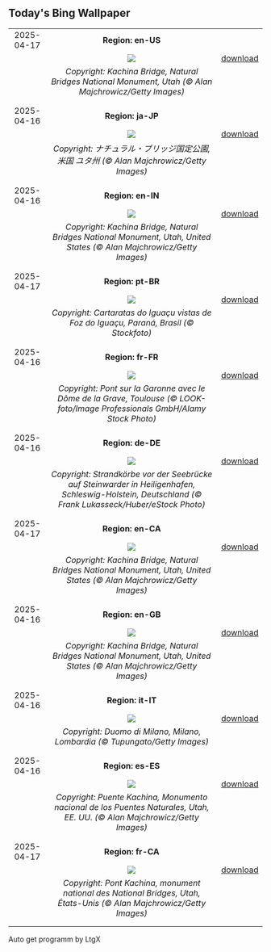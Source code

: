 ## Today's Bing Wallpaper
|      |      |      |
| :----: | :----: | :----: |
|2025-04-17|**Region: en-US**||
||![](https://www.bing.com/th?id=OHR.KachinaBridge_EN-US1000475196_UHD.jpg&pid=hp&w=1152&h=648&rs=1&c=4)| [download](https://www.bing.com/th?id=OHR.KachinaBridge_EN-US1000475196_UHD.jpg)|
||*Copyright: Kachina Bridge, Natural Bridges National Monument, Utah (© Alan Majchrowicz/Getty Images)*
||
|||
|2025-04-16|**Region: ja-JP**||
||![](https://www.bing.com/th?id=OHR.KachinaBridge_JA-JP5136647433_UHD.jpg&pid=hp&w=1152&h=648&rs=1&c=4)| [download](https://www.bing.com/th?id=OHR.KachinaBridge_JA-JP5136647433_UHD.jpg)|
||*Copyright: ナチュラル・ブリッジ国定公園, 米国 ユタ州 (© Alan Majchrowicz/Getty Images)*
||
|||
|2025-04-16|**Region: en-IN**||
||![](https://www.bing.com/th?id=OHR.KachinaBridge_EN-IN8735275886_UHD.jpg&pid=hp&w=1152&h=648&rs=1&c=4)| [download](https://www.bing.com/th?id=OHR.KachinaBridge_EN-IN8735275886_UHD.jpg)|
||*Copyright: Kachina Bridge, Natural Bridges National Monument, Utah, United States (© Alan Majchrowicz/Getty Images)*
||
|||
|2025-04-17|**Region: pt-BR**||
||![](https://www.bing.com/th?id=OHR.FozdoIguacu2025_PT-BR5499701871_UHD.jpg&pid=hp&w=1152&h=648&rs=1&c=4)| [download](https://www.bing.com/th?id=OHR.FozdoIguacu2025_PT-BR5499701871_UHD.jpg)|
||*Copyright: Cartaratas do Iguaçu vistas de Foz do Iguaçu, Paraná, Brasil (© Stockfoto)*
||
|||
|2025-04-16|**Region: fr-FR**||
||![](https://www.bing.com/th?id=OHR.ToulouseBridge_FR-FR3626710676_UHD.jpg&pid=hp&w=1152&h=648&rs=1&c=4)| [download](https://www.bing.com/th?id=OHR.ToulouseBridge_FR-FR3626710676_UHD.jpg)|
||*Copyright: Pont sur la Garonne avec le Dôme de la Grave, Toulouse (© LOOK-foto/Image Professionals GmbH/Alamy Stock Photo)*
||
|||
|2025-04-16|**Region: de-DE**||
||![](https://www.bing.com/th?id=OHR.BeachChairsSteinwarder_DE-DE2084587794_UHD.jpg&pid=hp&w=1152&h=648&rs=1&c=4)| [download](https://www.bing.com/th?id=OHR.BeachChairsSteinwarder_DE-DE2084587794_UHD.jpg)|
||*Copyright: Strandkörbe vor der Seebrücke auf Steinwarder in Heiligenhafen, Schleswig-Holstein, Deutschland (© Frank Lukasseck/Huber/eStock Photo)*
||
|||
|2025-04-17|**Region: en-CA**||
||![](https://www.bing.com/th?id=OHR.KachinaBridge_EN-CA0621409398_UHD.jpg&pid=hp&w=1152&h=648&rs=1&c=4)| [download](https://www.bing.com/th?id=OHR.KachinaBridge_EN-CA0621409398_UHD.jpg)|
||*Copyright: Kachina Bridge, Natural Bridges National Monument, Utah, United States (© Alan Majchrowicz/Getty Images)*
||
|||
|2025-04-16|**Region: en-GB**||
||![](https://www.bing.com/th?id=OHR.KachinaBridge_EN-GB6179737252_UHD.jpg&pid=hp&w=1152&h=648&rs=1&c=4)| [download](https://www.bing.com/th?id=OHR.KachinaBridge_EN-GB6179737252_UHD.jpg)|
||*Copyright: Kachina Bridge, Natural Bridges National Monument, Utah, United States (© Alan Majchrowicz/Getty Images)*
||
|||
|2025-04-16|**Region: it-IT**||
||![](https://www.bing.com/th?id=OHR.MilanSpringCiliegi_IT-IT8049577261_UHD.jpg&pid=hp&w=1152&h=648&rs=1&c=4)| [download](https://www.bing.com/th?id=OHR.MilanSpringCiliegi_IT-IT8049577261_UHD.jpg)|
||*Copyright: Duomo di Milano, Milano, Lombardia (© Tupungato/Getty Images)*
||
|||
|2025-04-16|**Region: es-ES**||
||![](https://www.bing.com/th?id=OHR.KachinaBridge_ES-ES0602250183_UHD.jpg&pid=hp&w=1152&h=648&rs=1&c=4)| [download](https://www.bing.com/th?id=OHR.KachinaBridge_ES-ES0602250183_UHD.jpg)|
||*Copyright: Puente Kachina, Monumento nacional de los Puentes Naturales, Utah, EE. UU. (© Alan Majchrowicz/Getty Images)*
||
|||
|2025-04-17|**Region: fr-CA**||
||![](https://www.bing.com/th?id=OHR.KachinaBridge_FR-CA2353131733_UHD.jpg&pid=hp&w=1152&h=648&rs=1&c=4)| [download](https://www.bing.com/th?id=OHR.KachinaBridge_FR-CA2353131733_UHD.jpg)|
||*Copyright: Pont Kachina, monument national des National Bridges, Utah, États-Unis (© Alan Majchrowicz/Getty Images)*
||
|||

Auto get programm by LtgX
